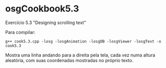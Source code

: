 # osgCookbook5.3
Exercício 5.3 "Designing scrolling text"

Para compilar:

`g++ cook5.3.cpp -losg -losgAnimation -losgDB -losgViewer -losgText -o cook5.3`

Mostra uma linha andando para a direita pela tela, cada vez numa altura aleatória, com suas coordenadas mostradas no próprio texto.
